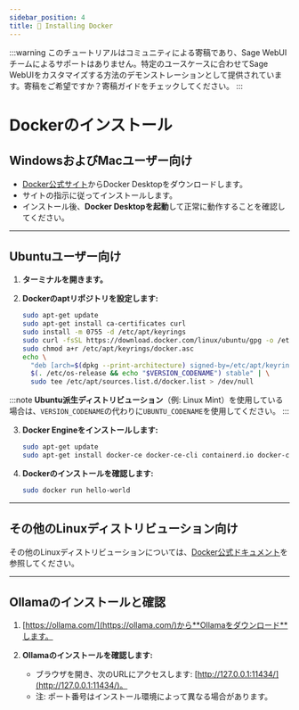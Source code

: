 ```yaml
---
sidebar_position: 4
title: 🐳 Installing Docker
---
```


:::warning
このチュートリアルはコミュニティによる寄稿であり、Sage WebUIチームによるサポートはありません。特定のユースケースに合わせてSage WebUIをカスタマイズする方法のデモンストレーションとして提供されています。寄稿をご希望ですか？寄稿ガイドをチェックしてください。
:::

# Dockerのインストール

## WindowsおよびMacユーザー向け

- [Docker公式サイト](https://www.docker.com/products/docker-desktop)からDocker Desktopをダウンロードします。
- サイトの指示に従ってインストールします。
- インストール後、**Docker Desktopを起動**して正常に動作することを確認してください。

---

## Ubuntuユーザー向け

1. **ターミナルを開きます。**

2. **Dockerのaptリポジトリを設定します:**

   ```bash
   sudo apt-get update
   sudo apt-get install ca-certificates curl
   sudo install -m 0755 -d /etc/apt/keyrings
   sudo curl -fsSL https://download.docker.com/linux/ubuntu/gpg -o /etc/apt/keyrings/docker.asc
   sudo chmod a+r /etc/apt/keyrings/docker.asc
   echo \
     "deb [arch=$(dpkg --print-architecture) signed-by=/etc/apt/keyrings/docker.asc] https://download.docker.com/linux/ubuntu \
     $(. /etc/os-release && echo "$VERSION_CODENAME") stable" | \
     sudo tee /etc/apt/sources.list.d/docker.list > /dev/null
   ```

:::note
**Ubuntu派生ディストリビューション**（例: Linux Mint）を使用している場合は、`VERSION_CODENAME`の代わりに`UBUNTU_CODENAME`を使用してください。
:::

3. **Docker Engineをインストールします:**

   ```bash
   sudo apt-get update
   sudo apt-get install docker-ce docker-ce-cli containerd.io docker-compose-plugin
   ```

4. **Dockerのインストールを確認します:**

   ```bash
   sudo docker run hello-world
   ```

---

## その他のLinuxディストリビューション向け

その他のLinuxディストリビューションについては、[Docker公式ドキュメント](https://docs.docker.com/engine/install/)を参照してください。

---

## Ollamaのインストールと確認

1. [https://ollama.com/](https://ollama.com/)から**Ollamaをダウンロード**します。

2. **Ollamaのインストールを確認します:**
   - ブラウザを開き、次のURLにアクセスします:
     [http://127.0.0.1:11434/](http://127.0.0.1:11434/)。
   - 注: ポート番号はインストール環境によって異なる場合があります。